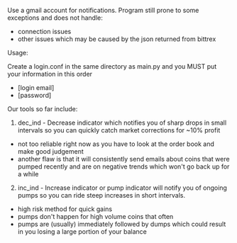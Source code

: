 
Use a gmail account for notifications. Program still prone to some exceptions and does not handle:
- connection issues
- other issues which may be caused by the json returned from bittrex

Usage:

Create a login.conf in the same directory as main.py and you MUST put your information in this order
- [login email]
- [password]


Our tools so far include:
1) dec_ind - Decrease indicator which notifies you of sharp drops in small intervals so you can quickly catch market corrections for ~10% profit
- not too reliable right now as you have to look at the order book and make good judgement
- another flaw is that it will consistently send emails about coins that were pumped recently and are on negative trends which won't go back up for a while

2) inc_ind - Increase indicator or pump indicator will notify you of ongoing pumps so you can ride steep increases in short intervals.
- high risk method for quick gains
- pumps don't happen for high volume coins that often
- pumps are (usually) immediately followed by dumps which could result in you losing a large portion of your balance
